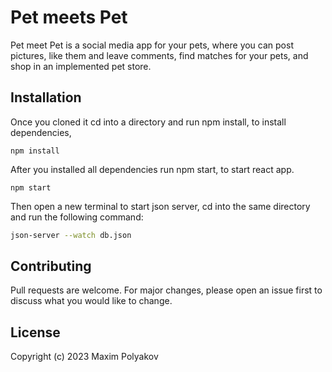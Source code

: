 # Pet meets Pet

Pet meet Pet is a social media app for your pets, where you can post pictures, like them and leave comments, find matches for your pets, and shop in an implemented pet store.

## Installation

Once you cloned it cd into a directory and run npm install, to install dependencies,

```
npm install
```

After you installed all dependencies run npm start, to start react app.

```
npm start
```
Then open a new terminal to start json server, cd into the same directory and run the following command: 

```bash
json-server --watch db.json
```

## Contributing

Pull requests are welcome. For major changes, please open an issue first
to discuss what you would like to change.

## License

Copyright (c) 2023 Maxim Polyakov
